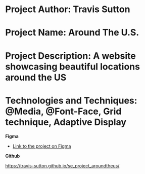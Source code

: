 # Project Author: Travis Sutton

# Project Name: Around The U.S.

# Project Description: A website showcasing beautiful locations around the US

# Technologies and Techniques: @Media, @Font-Face, Grid technique, Adaptive Display

**Figma**

- [Link to the project on Figma](https://www.figma.com/file/ii4xxsJ0ghevUOcssTlHZv/Sprint-3%3A-Around-the-US?node-id=0%3A1)

**Github**

https://travis-sutton.github.io/se_project_aroundtheus/
